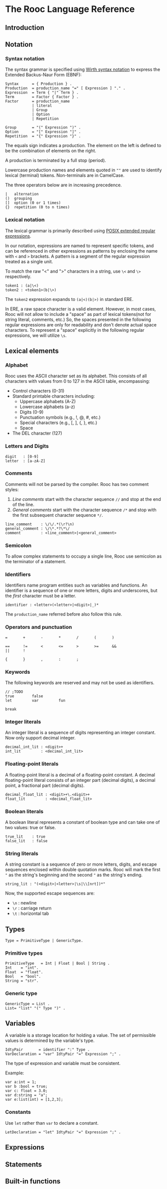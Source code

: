 # The Rooc Language Reference

## Introduction

## Notation

### Syntax notation

The syntax grammar is specified using [Wirth syntax notation](https://en.wikipedia.org/wiki/Wirth_syntax_notation) to express the Extended Backus-Naur Form (EBNF):

```ebnf
Syntax      = { Production } .
Production  = production_name "=" [ Expression ] "." .
Expression  = Term { "|" Term } .
Term        = Factor { Factor } .
Factor      = production_name
            | literal
            | Group 
            | Option 
            | Repetition

Group       = "(" Expression ")" .
Option      = "[" Expression "]" .
Repetition  = "{" Expression "}" .
```

The equals sign indicates a production. 
The element on the left is defined to be the combination of elements on the right. 

A production is terminated by a full stop (period).

Lowercase production names and elements quoted in `""` are used to identify lexical (terminal) tokens. Non-terminals are in CamelCase. 

The three operators below are in increasing precedence.

```ebnf
|   alternation
()  grouping
[]  option (0 or 1 times)
{}  repetition (0 to n times)
```

### Lexical notation

The lexical grammar is primarily described using [POSIX extended regular expressions](https://en.wikibooks.org/wiki/Regular_Expressions/POSIX-Extended_Regular_Expressions).

In our notation, expressions are named to represent specific tokens, and can be referenced in other expressions as patterns by enclosing the name with `<` and `>` brackets. 
A pattern is a segment of the regular expression treated as a single unit.

To match the raw "<" and ">" characters in a string, use `\<` and `\>` respectively.

```
token1 : (a|\<)
token2 : <token1>(b|\>)
```

The `token2` expression expands to `(a|<)(b|>)` in standard ERE.

In ERE, a raw space character is a valid element. 
However, in most cases, Rooc will not allow to include a "space" as part of lexical tokens(not for string literal, comments, etc.) So, the spaces presented in the following regular expressions are only for readability and don't denote actual space characters.
To represent a "space" explicitly in the following regular expressions, we will utilize `\s`.

## Lexical elements

### Alphabet

Rooc uses the ASCII character set as its alphabet. This consists of all characters with values from 0 to 127 in the ASCII table, encompassing:

* Control characters (0-31)
* Standard printable characters including:
    * Uppercase alphabets (A-Z)
    * Lowercase alphabets (a-z)
    * Digits (0-9)
    * Punctuation symbols (e.g., !, @, #, etc.)
    * Special characters (e.g., [, ], {, }, etc.)
    * Space
* The DEL character (127)

### Letters and Digits

```
digit   : [0-9]
letter  : [a-zA-Z]
```

### Comments

Comments will not be parsed by the compiler. Rooc has two comment styles:

1. _Line comments_ start with the character sequence `//` and stop at the end of the line.
2. _General comments_ start with the character sequence `/*` and stop with the first subsequent character sequence `*/`.

```
line_comment    : \/\/.*(\r?\n)
general_comment : \/\*.*?\*\/
comment         : <line_comment>|<general_comment>
```

### Semicolon

To allow complex statements to occupy a single line, Rooc use semicolon as the terminator of a statement. 

### Identifiers

Identifiers name program entities such as variables and functions. An identifier is a sequence of one or more letters, digits and underscores, but the *first* character must be a letter.

```
identifier : <letter>(<letter>|<digit>|_)*
```

The `production_name` referred before also follow this rule.

### Operators and punctuation

```
=       +       -       *       /       (       )

==      !=      <       <=      >       >=      &&  
||      !       

{       }       ,       :       ;
```

<!-- ```
;NOTE: following style is too verbose
assign  : =
plus    : \+
minus   : -
times   : \*
divide  : /
lparen  : \(
rparen  : \)

eq      : ==
neq     : !=
lt      : <
leq     : <=
gt      : \>
geq     : \>=
and     : &&
or      : \|\|
not     : !

lbrace  : {
rbrace  : }
comma   : ,
colon   : :
``` -->

### Keywords

The following keywords are reserved and may not be used as identifiers.

```
// ;TODO
true        false
let         var         fun  

break
```

### Integer literals

An integer literal is a sequence of digits representing an integer constant. Now only support decimal integer.

<!-- ;TODO: non-decimal base integer literal -->

```
decimal_int_lit : <digit>+
int_lit         : <decimal_int_lit>
```


### Floating-point literals

A floating-point literal is a decimal of a floating-point constant.
A decimal floating-point literal consists of an integer part (decimal digits), a decimal point, a fractional part (decimal digits).

<!-- ;TODO: exponent part -->
<!-- ;TODO: omit leading zero -->
```
decimal_float_lit : <digit>+\.<digit>+
float_lit         : <decimal_float_lit>
```

### Boolean literals

A boolean literal represents a constant of boolean type and can take one of two values: true or false.

```
true_lit    : true
false_lit   : false
```


### String literals

A string constant is a sequence of zero or more letters, digits, and escape sequences enclosed within double quotation marks. Rooc will mark the first `"` as the string's beginning and the second `"` as the string's ending. 

```
string_lit : "(<digit>|<letter>|\s|\\[nrt])*"
```

Now, the supported escape sequences are:

* `\n` : newline
* `\r` : carriage return
* `\t` : horizontal tab


## Types

<!-- ;TODO: should struct be a type? -->


```ebnf
Type = PrimitiveType | GenericType.
```

### Primitive types

<!-- ;TODO: detailed type introduction -->

```ebnf
PrimitiveType   = Int | Float | Bool | String .
Int    = "int".
Float  = "float".
Bool   = "bool".
String = "str".
```


### Generic type

```ebnf
GenericType = List .
List= "list" "(" Type ")" .
```

## Variables

A variable is a storage location for holding a value. The set of permissible values is determined by the variable's type.

```ebnf
IdtyPair       = identifier ":" Type .
VarDeclaration = "var" IdtyPair "=" Expression ";" .
```

The type of expression and variable must be consistent.

Example:

```plaintext
var a:int = 1;          
var b :bool = true;
var c: float = 3.0;
var d:string = "a";
var e:list(int) = [1,2,3];
```

### Constants

Use `let` rather than `var` to declare a constant.

```ebnf
LetDeclaration = "let" IdtyPair "=" Expression ";" .
```


<!-- ;TODO
Struct types
Function types
trait types
 -->

## Expressions




## Statements



## Built-in functions